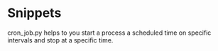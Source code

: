 # Snippets
cron_job.py helps to you start a process a scheduled time on specific intervals  and stop at a specific time.
